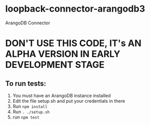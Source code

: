 # loopback-connector-arangodb3
ArangoDB Connector

# DON'T USE THIS CODE, IT's AN ALPHA VERSION IN EARLY DEVELOPMENT STAGE

## To run tests:
1. You must have an ArangoDB instance installed
2. Edit the file setup.sh and put your credentials in there
3. Run `npm install`
4. Run `. ./setup.sh`
5. run `npm test`



